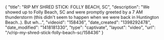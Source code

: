 {
    "title": "RIP MY SHRED STICK: FOLLY BEACH, SC",
    "description": "We showed up to Folly Beach, SC and were promptly greeted by a 7 AM thunderstorm (this didn't seem to happen when we were back in Huntington Beach..). But wh...",
    "videoid": "158436",
    "date_created": "1398292478",
    "date_modified": "1418181330",
    "type": "captivate",
    "layout": "video",
    "url": "\/v\/rip-my-shred-stick-folly-beach-sc\/158436"
}